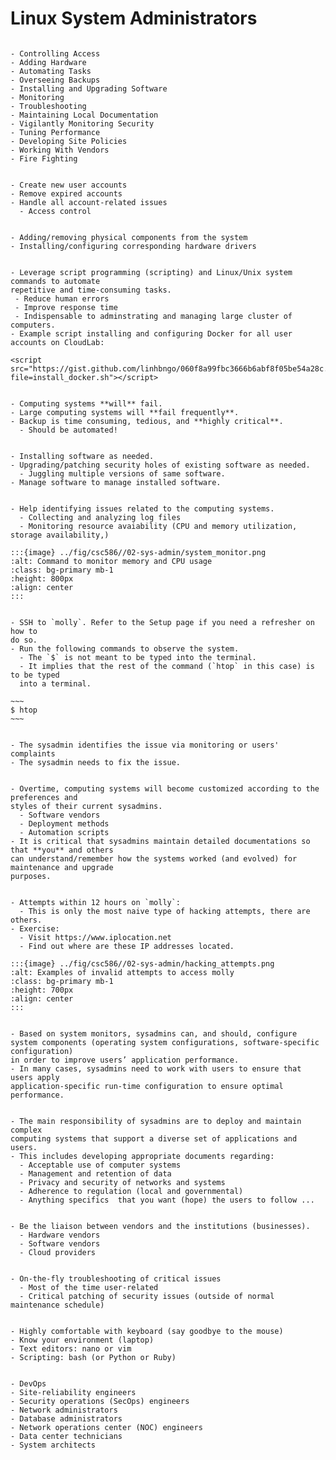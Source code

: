 # Linux System Administrators


```{dropdown} 1. Essential duties of a Linux system aministrator (sysadmin)
 
- Controlling Access
- Adding Hardware
- Automating Tasks
- Overseeing Backups
- Installing and Upgrading Software
- Monitoring
- Troubleshooting
- Maintaining Local Documentation
- Vigilantly Monitoring Security
- Tuning Performance
- Developing Site Policies
- Working With Vendors
- Fire Fighting

```

```{dropdown} 2. Controlling access     
 
- Create new user accounts
- Remove expired accounts
- Handle all account-related issues
  - Access control

```

```{dropdown} 3. Adding hardware    
 
- Adding/removing physical components from the system
- Installing/configuring corresponding hardware drivers

```

```{dropdown} 4. Automating tasks    
 
- Leverage script programming (scripting) and Linux/Unix system commands to automate 
repetitive and time-consuming tasks. 
 - Reduce human errors
 - Improve response time
 - Indispensable to adminstrating and managing large cluster of computers. 
- Example script installing and configuring Docker for all user accounts on CloudLab:

<script src="https://gist.github.com/linhbngo/060f8a99fbc3666b6abf8f05be54a28c.js?file=install_docker.sh"></script>

```

```{dropdown} 5. Overseeing backup     
 
- Computing systems **will** fail. 
- Large computing systems will **fail frequently**.
- Backup is time consuming, tedious, and **highly critical**. 
  - Should be automated!

```

```{dropdown} 6. Installing and upgrading software     
 
- Installing software as needed.
- Upgrading/patching security holes of existing software as needed.
  - Juggling multiple versions of same software. 
- Manage software to manage installed software.

```

```{dropdown} 7. Monitoring

- Help identifying issues related to the computing systems. 
  - Collecting and analyzing log files
  - Monitoring resource avaiability (CPU and memory utilization, storage availability,)

:::{image} ../fig/csc586//02-sys-admin/system_monitor.png
:alt: Command to monitor memory and CPU usage 
:class: bg-primary mb-1
:height: 800px
:align: center
:::

```


```{dropdown} 8. Hands-on: Getting started

- SSH to `molly`. Refer to the Setup page if you need a refresher on how to 
do so.
- Run the following commands to observe the system.
  - The `$` is not meant to be typed into the terminal. 
  - It implies that the rest of the command (`htop` in this case) is to be typed 
  into a terminal. 

~~~
$ htop
~~~

```


```{dropdown} 9. Troubleshooting

- The sysadmin identifies the issue via monitoring or users' complaints
- The sysadmin needs to fix the issue. 

```


```{dropdown} 10. Maintaining local documentation

- Overtime, computing systems will become customized according to the preferences and 
styles of their current sysadmins. 
  - Software vendors
  - Deployment methods
  - Automation scripts
- It is critical that sysadmins maintain detailed documentations so that **you** and others 
can understand/remember how the systems worked (and evolved) for maintenance and upgrade 
purposes. 

```


```{dropdown} 11. Vigilantly monitoring security

- Attempts within 12 hours on `molly`:
  - This is only the most naive type of hacking attempts, there are others. 
- Exercise:
  - Visit https://www.iplocation.net
  - Find out where are these IP addresses located. 

:::{image} ../fig/csc586//02-sys-admin/hacking_attempts.png
:alt: Examples of invalid attempts to access molly 
:class: bg-primary mb-1
:height: 700px
:align: center
:::

```


```{dropdown} 12. Tuning performance

- Based on system monitors, sysadmins can, and should, configure 
system components (operating system configurations, software-specific configuration) 
in order to improve users’ application performance. 
- In many cases, sysadmins need to work with users to ensure that users apply 
application-specific run-time configuration to ensure optimal performance. 

```


```{dropdown} 13. Developing site policies

- The main responsibility of sysadmins are to deploy and maintain complex 
computing systems that support a diverse set of applications and users. 
- This includes developing appropriate documents regarding:
  - Acceptable use of computer systems
  - Management and retention of data
  - Privacy and security of networks and systems
  - Adherence to regulation (local and governmental)
  - Anything specifics  that you want (hope) the users to follow ...

```


```{dropdown} 14. Working with vendors

- Be the liaison between vendors and the institutions (businesses). 
  - Hardware vendors
  - Software vendors
  - Cloud providers

```


```{dropdown} 15. Fire fighting 

- On-the-fly troubleshooting of critical issues
  - Most of the time user-related
  - Critical patching of security issues (outside of normal maintenance schedule)

```


```{dropdown} 16. Relevant Tools

- Highly comfortable with keyboard (say goodbye to the mouse)
- Know your environment (laptop)
- Text editors: nano or vim
- Scripting: bash (or Python or Ruby)

```


```{dropdown} 17. Specialization and related areas of emphasis

- DevOps
- Site-reliability engineers
- Security operations (SecOps) engineers
- Network administrators
- Database administrators
- Network operations center (NOC) engineers
- Data center technicians
- System architects

```

